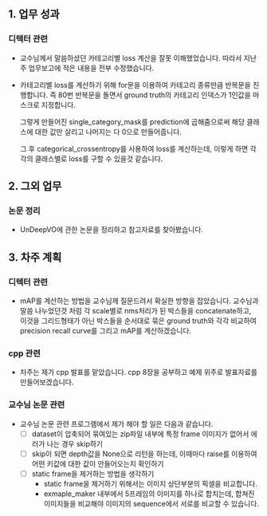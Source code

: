## 1. 업무 성과

### 디텍터 관련

- 교수님께서 말씀하셨던 카테고리별 loss 계산을 잘못 이해했었습니다. 따라서 지난주 업무보고에 적은 내용을 전부 수정했습니다.

- 카테고리별 loss를 계산하기 위해 for문을 이용하여 카테고리 종류만큼 반복문을 진행합니다. 즉 80번 반복문을 돌면서 ground truth의 카테고리 인덱스가 1인값을 마스크로 지정합니다.

  그렇게 만들어진 single_category_mask를 prediction에 곱해줌으로써 해당 클래스에 대한 값만 살리고 나머지는 다 0으로 만들어줍니다. 

  그 후 categorical_crossentropy를 사용하여 loss를 계산하는데, 이렇게 하면 각각의 클래스별로 loss를 구할 수 있을것 같습니다.



## 2. 그외 업무

### 논문 정리

- UnDeepVO에 관한 논문을 정리하고 참고자료를 찾아봤습니다.



## 3. 차주 계획

### 디텍터 관련

- mAP를 계산하는 방법을 교수님께 질문드려서 확실한 방향을 잡았습니다. 교수님과 말씀 나누었던것 처럼 각 scale별로 nms처리가 된 박스들을 concatenate하고, 이것을 그리드형태가 아닌 박스들을 순서대로 묶은 ground truth와 각각 비교하여 precision recall curve를 그리고 mAP를 계산하겠습니다.

### cpp 관련

- 차주는 제가 cpp 발표를 맡았습니다. cpp 8장을 공부하고 예제 위주로 발표자료를 만들어보겠습니다.

### 교수님 논문 관련

- 교수님 논문 관련 프로그램에서 제가 해야 할 일은 다음과 같습니다.
  - [ ] dataset이 압축되어 묶여있는 zip파일 내부에 특정 frame 이미지가 없어서 에러가 나는 경우 skip하기
  - [ ] skip이 되면 depth값을 None으로 리턴을 하는데, 이때마다 raise를 이용하여 어떤 키값에 대한 값이 안들어오는지 확인하기
  - [ ] static frame을 제거하는 방법을 생각하기
    - static frame을 제거하기 위해서는 이미지 상단부분의 픽셀을 비교합니다.
    - exmaple_maker 내부에서 5프레임의 이미지를 하나로 합치는데, 합쳐진 이미지들을 비교해야 이미지의 sequence에서 서로를 비교할 수 있습니다.
